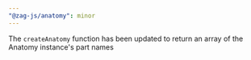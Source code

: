```yaml
---
"@zag-js/anatomy": minor
---
```


The `createAnatomy` function has been updated to return an array of the Anatomy instance's part names
